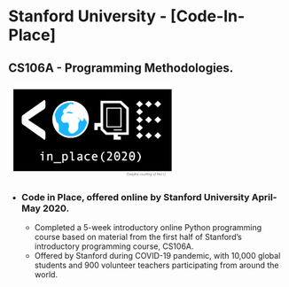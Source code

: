# Stanford University - [Code-In-Place]
## CS106A - Programming Methodologies.

<img src = "Code-In-Place_Logo.png" width = 60%>

- ### Code in Place, offered online by Stanford University April-May 2020.
  - Completed a 5-week introductory online Python programming course based on material from the first half of Stanford’s introductory programming course, CS106A.
  - Offered by Stanford during COVID-19 pandemic, with 10,000 global students and 900 volunteer teachers participating from around the world.
